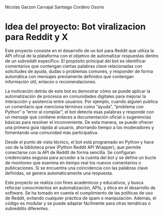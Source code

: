 Nicolas Garzon  Carvajal
Santiago Cordero Osorio
# Idea del proyecto: Bot viralizacion para Reddit y X
Este proyecto consiste en el desarrollo de un bot para Reddit que utiliza la API oficial de la plataforma con el objetivo de automatizar respuestas dentro de un subreddit específico. El propósito principal del bot es identificar comentarios que contengan ciertas palabras clave relacionadas con solicitudes de ayuda, dudas o problemas comunes, y responder de forma automática con mensajes previamente definidos que contengan información útil, enlaces o recomendaciones.

La motivación detrás de este bot es demostrar cómo se puede aplicar la automatización de procesos en comunidades digitales para mejorar la interacción y asistencia entre usuarios. Por ejemplo, cuando alguien publica un comentario que menciona términos como “ayuda”, “problema con Python” o “error al compilar”, el bot detecta esas palabras y responde con un mensaje que contiene enlaces a documentación oficial o sugerencias básicas para resolver el inconveniente. De esta manera, se puede ofrecer una primera guía rápida al usuario, ahorrando tiempo a los moderadores y fomentando una comunidad más participativa.

Desde el punto de vista técnico, el bot está programado en Python y hace uso de la biblioteca praw (Python Reddit API Wrapper), que permite conectarse con la API de Reddit de forma sencilla. Se configuran credenciales seguras para acceder a la cuenta del bot y se define un bucle de monitoreo que examina en tiempo real los nuevos comentarios o publicaciones. Si se encuentra una coincidencia con las palabras clave definidas, se genera automáticamente una respuesta.

Este proyecto se realiza con fines académicos y educativos, y busca reforzar conocimientos en automatización, APIs, y ética en el desarrollo de software. Se ha tomado en cuenta el cumplimiento de las políticas de uso de Reddit, evitando cualquier práctica de spam o manipulación. Además, el código es modular y se puede adaptar fácilmente para otras temáticas o subreddits diferentes.
